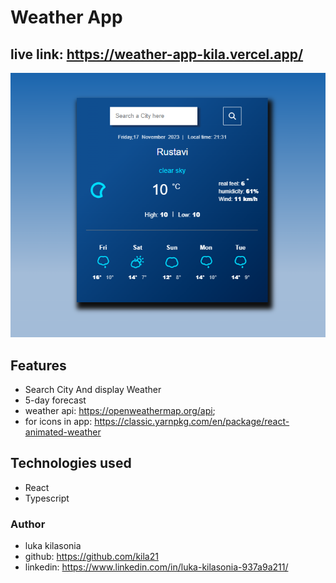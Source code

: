 # Weather App

## live link: https://weather-app-kila.vercel.app/

![Weather App Screenshot](./src/assets/Screenshot_1.png)

## Features

- Search City And display Weather
- 5-day forecast
- weather api: https://openweathermap.org/api;
- for icons in app: https://classic.yarnpkg.com/en/package/react-animated-weather

## Technologies used

- React
- Typescript

### Author

- luka kilasonia
- github: https://github.com/kila21
- linkedin: https://www.linkedin.com/in/luka-kilasonia-937a9a211/

